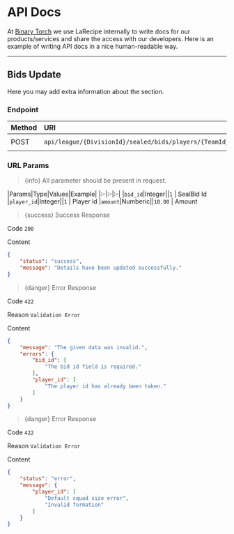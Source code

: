 # API Docs

At [Binary Torch](https://binarytorch.com.my/) we use LaRecipe internally to write docs for our products/services and share the access with our developers. Here is an example of writing API docs in a nice human-readable way.

---
<a name="division_edit"></a>
## Bids Update

Here you may add extra information about the section.

### Endpoint

|Method|URI|Headers|
|:-|:-|:-|
|POST|`api/league/{DivisionId}/sealed/bids/players/{TeamId}/data/update`|`Bearer Token`|

### URL Params

> {info} All parameter should be present in request.

|Params|Type|Values|Example|
|:-|:-|:-|
|`bid_id`|Integer||`1` | SealBid Id
|`player_id`|Integer||`1` | Player id
|`amount`|Numberic||`10.00` | Amount

> {success} Success Response

Code `200`

Content

```json
{
    "status": "success",
    "message": "Details have been updated successfully."
}
```

> {danger} Error Response

Code `422`

Reason `Validation Error`

Content

```json
{
    "message": "The given data was invalid.",
    "errors": {
        "bid_id": [
            "The bid id field is required."
        ],
        "player_id": [
            "The player id has already been taken."
        ]
    }
}
```

> {danger} Error Response

Code `422`

Reason `Validation Error`

Content

```json
{
    "status": "error",
    "message": {
        "player_id": [
            "Default squad size error",
            "Invalid formation"
        ]
    }
}
```
